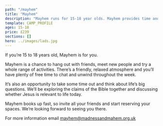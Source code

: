 ```yaml
---
path: "/mayhem"
title: "Mayhem"
description: "Mayhem runs for 15-18 year olds. Mayhem provides time and space for older teenagers to enjoy a chilled but brilliant holiday with their friends."
template: CAMP_PROFILE
ages: 15-18
price: £239
sections: []
hero: ../images/lads.jpg
---
```

If you’re 15 to 18 years old, Mayhem is for you.

Mayhem is a chance to hang out with friends, meet new people and try a whole range of activities. There’s a friendly, relaxed atmosphere and you’ll have plenty of free time to chat and unwind throughout the week.

It’s also an opportunity to take some time out and think about life’s big questions. We’ll be exploring the claims of the Bible together and discussing whether Jesus is relevant to life today.

Mayhem books up fast, so invite all your friends and start reserving your spaces. We’re looking forward to seeing you there.

For more information email <mayhem@madnessandmahem.org.uk>
